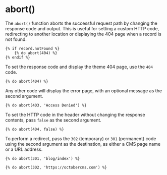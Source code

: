 # abort()

The `abort()` function aborts the successful request path by changing the response code and output. This is useful for setting a custom HTTP code, redirecting to another location or displaying the 404 page when a record is not found.

```twig
{% if record.notFound %}
    {% do abort(404) %}
{% endif %}
```

To set the response code and display the theme 404 page, use the `404` code.

```twig
{% do abort(404) %}
```

Any other code will display the error page, with an optional message as the second argument.

```twig
{% do abort(403, 'Access Denied') %}
```

To set the HTTP code in the header without changing the response contents, pass `false` as the second argument.

```twig
{% do abort(404, false) %}
```

To perform a redirect, pass the `302` (temporary) or `301` (permanent) code using the second argument as the destination, as either a CMS page name or a URL address.

```twig
{% do abort(301, 'blog/index') %}

{% do abort(302, 'https://octobercms.com') %}
```
